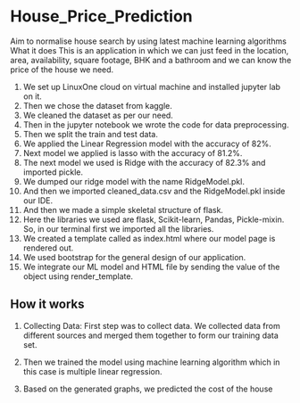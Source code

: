 # House_Price_Prediction
Aim to normalise house search by using latest machine learning algorithms
What it does
This is an application in which we can just feed in the location, area, availability, square footage, BHK and a bathroom and we can know the price of the house we need. 
1. We set up LinuxOne cloud on virtual machine and installed jupyter lab on it.
2. Then we chose the dataset from kaggle.
3. We cleaned the dataset as per our need.
4. Then in the jupyter notebook we wrote the code for data preprocessing.
5. Then we split the train and test data.
6. We applied the Linear Regression model with the accuracy of 82%.
7. Next model we applied is lasso with the accuracy of 81.2%.
8. The next model we used  is Ridge with the accuracy of  82.3% and imported pickle.
9. We dumped our ridge model with the name RidgeModel.pkl.
10. And then we imported cleaned_data.csv and the RidgeModel.pkl inside our IDE.
11. And then we made a simple skeletal structure of flask.
12. Here the libraries we used are flask, Scikit-learn, Pandas, Pickle-mixin. So, in our terminal first we imported all the libraries.
13. We created a template called as index.html where our model page is rendered out.
14. We used bootstrap for the general design of our application.
15. We integrate our ML model and HTML file by sending the value of the object using render_template.
## How it works
1) Collecting Data: First step was to collect data. We collected data from different sources and merged them together to form our training data set.

2) Then we trained the model using machine learning algorithm which in this case is multiple linear regression.

3) Based on the generated graphs, we predicted the cost of the house
